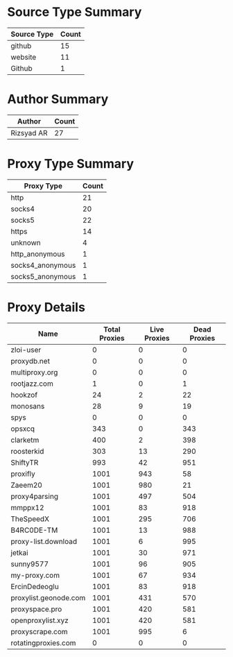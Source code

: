 # Source Type Summary

| Source Type | Count |
|-------------|-------|
| github | 15 |
| website | 11 |
| Github | 1 |


# Author Summary

| Author | Count |
|--------|-------|
| Rizsyad AR | 27 |


# Proxy Type Summary

| Proxy Type | Count |
|------------|-------|
| http | 21 |
| socks4 | 20 |
| socks5 | 22 |
| https | 14 |
| unknown | 4 |
| http_anonymous | 1 |
| socks4_anonymous | 1 |
| socks5_anonymous | 1 |


# Proxy Details

| Name | Total Proxies | Live Proxies | Dead Proxies |
|------|---------------|--------------|---------------|
| zloi-user | 0 | 0 | 0 |
| proxydb.net | 0 | 0 | 0 |
| multiproxy.org | 0 | 0 | 0 |
| rootjazz.com | 1 | 0 | 1 |
| hookzof | 24 | 2 | 22 |
| monosans | 28 | 9 | 19 |
| spys | 0 | 0 | 0 |
| opsxcq | 343 | 0 | 343 |
| clarketm | 400 | 2 | 398 |
| roosterkid | 303 | 13 | 290 |
| ShiftyTR | 993 | 42 | 951 |
| proxifly | 1001 | 943 | 58 |
| Zaeem20 | 1001 | 980 | 21 |
| proxy4parsing | 1001 | 497 | 504 |
| mmppx12 | 1001 | 83 | 918 |
| TheSpeedX | 1001 | 295 | 706 |
| B4RC0DE-TM | 1001 | 13 | 988 |
| proxy-list.download | 1001 | 6 | 995 |
| jetkai | 1001 | 30 | 971 |
| sunny9577 | 1001 | 96 | 905 |
| my-proxy.com | 1001 | 67 | 934 |
| ErcinDedeoglu | 1001 | 83 | 918 |
| proxylist.geonode.com | 1001 | 431 | 570 |
| proxyspace.pro | 1001 | 420 | 581 |
| openproxylist.xyz | 1001 | 420 | 581 |
| proxyscrape.com | 1001 | 995 | 6 |
| rotatingproxies.com | 0 | 0 | 0 |
